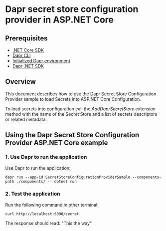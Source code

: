 # Dapr secret store configuration provider in ASP.NET Core

## Prerequisites

- [.NET Core SDK](https://dotnet.microsoft.com/download)
- [Dapr CLI](https://docs.dapr.io/getting-started/install-dapr-cli/)
- [Initialized Dapr environment](https://docs.dapr.io/getting-started/install-dapr-selfhost/)
- [Dapr .NET SDK](https://docs.dapr.io/developing-applications/sdks/dotnet/)

## Overview

This document describes how to use the Dapr Secret Store Configuration Provider sample to load Secrets into ASP.NET Core Configuration.

To load secrets into configuration call the _AddDaprSecretStore_ extension method with the name of the Secret Store and a list of secrets descriptors or related metadata.

## Using the Dapr Secret Store Configuration Provider ASP.NET Core example

### 1. Use Dapr to run the application 

Use Dapr to run the application:

```shell
dapr run --app-id SecretStoreConfigurationProviderSample --components-path ./components/ -- dotnet run
```

### 2. Test the application

Run the following command in other terminal:

``` shell
curl http://localhost:5000/secret
```

The response should read: "This the way"